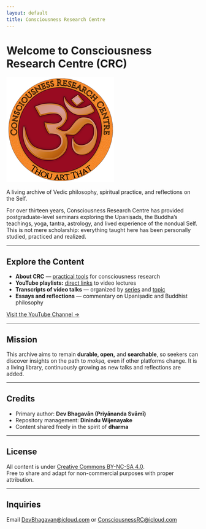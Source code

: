 ```yaml
---
layout: default
title: Consciousness Research Centre
---
```


# Welcome to Consciousness Research Centre (CRC)

![CRC Logo](art/CRCLogoSmall.png)

A living archive of Vedic philosophy, spiritual practice, and reflections on the Self.

For over thirteen years, Consciousness Research Centre has provided postgraduate-level seminars exploring the Upaniṣads, the Buddha’s teachings, yoga, tantra, astrology, and lived experience of the nondual Self. This is not mere scholarship: everything taught here has been personally studied, practiced and realized.

---

## Explore the Content

- **About CRC** — [practical tools](About.md) for consciousness research
- **YouTube playlists:** [direct links](Videos.md) to video lectures
- **Transcripts of video talks** — organized by [series](Videos.md) and [topic](Videos.md)  
- **Essays and reflections** — commentary on Upaniṣadic and Buddhist philosophy  

[Visit the YouTube Channel →](https://www.youtube.com/@ConsciousnessResearch)

---

## Mission

This archive aims to remain **durable, open,** and **searchable**, so seekers can discover insights on the path to *mokṣa,* even if other platforms change. It is a living library, continuously growing as new talks and reflections are added.

---

## Credits

- Primary author: **Dev Bhagavān (Priyānanda Svāmī)**  
- Repository management: **Dinindu Wijenayake**  
- Content shared freely in the spirit of **dharma**

---

## License

All content is under [Creative Commons BY-NC-SA 4.0](https://creativecommons.org/licenses/by-nc-sa/4.0/).  
Free to share and adapt for non-commercial purposes with proper attribution.

---

## Inquiries

Email DevBhagavan@icloud.com or ConsciousnessRC@icloud.com
